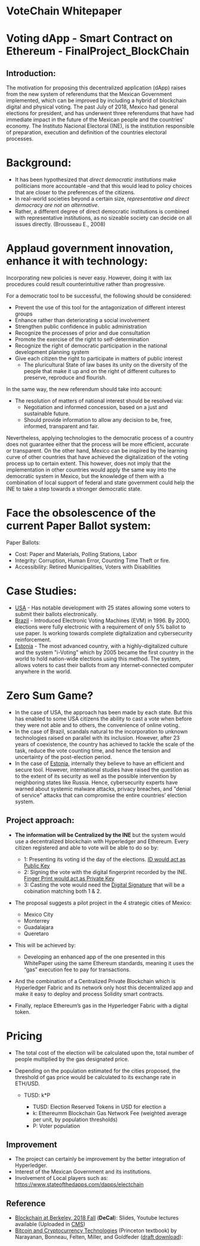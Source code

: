 # VoteChain Whitepaper
# Voting dApp - Smart Contract on Ethereum - FinalProject_BlockChain
## Introduction:

The motivation for proposing this decentralized application (dApp) raises from the new system of referendums that the Mexican Government implemented, which can be improved by including a hybrid of blockchain digital and physical voting. The past July of 2018, Mexico had general elections for president, and has underwent three referendums that have had immediate impact in the future of the Mexican people and the countries' economy. The Instituto Nacional Electoral (INE), is the institution responsible of preparation, execution and definition of the countries electoral processes.

# Background:
- It has been hypothesized that *direct democratic institutions* make politicians more accountable –and that this would lead to policy choices that are closer to the preferences of the citizens. 
- In real-world societies beyond a certain size, *representative and direct democracy are not an alternative*. 
- Rather, a different degree of direct democratic institutions is combined with representative institutions, as no sizeable society can decide on all issues directly. (Brousseau E., 2008)

# Applaud government innovation, enhance it with technology:
Incorporating new policies is never easy. However, doing it with lax procedures could result counterintuitive rather than progressive.

For a democratic tool to be successful, the following should be considered:
- Prevent the use of this tool for the antagonization of different interest groups
- Enhance rather than deteriorating a social involvement 
- Strengthen public confidence in public administration
- Recognize the processes of prior and due consultation
- Promote the exercise of the right to self-determination
- Recognize the right of democratic participation in the national development planning system
- Give each citizen the right to participate in matters of public interest
  - The pluricultural State of law bases its unity on the diversity of the people that make it up and on the right of different cultures to preserve, reproduce and flourish.
  
In the same way, the new referendum should take into account:
  - The resolution of matters of national interest should be resolved via:
    - Negotiation and informed concession, based on a just and sustainable future.
    - Should provide information to allow any decision to be, free, informed, transparent and fair.

Nevertheless, applying technologies to the democratic process of a country does not guarantee either that the process will be more efficient, accurate or transparent. On the other hand, Mexico can be inspired by the learning curve of other countries that have achieved the digitalization of the voting process up to certain extent. This however, does not imply that the implementation in other countries would apply the same way into the democratic system in Mexico, but the knowledge of them with a combination of local support of federal and state government could help the INE to take a step towards a stronger democratic state.

# Face the obsolescence of the current Paper Ballot system:
Paper Ballots:
  - Cost: Paper and Materials, Polling Stations, Labor
  - Integrity: Corruption, Human Error, Counting Time Theft or fire.
  - Accessibility: Retired Municipalities, Voters with Disabilities

# Case Studies:
- [USA](https://www.businessinsider.com/22-states-that-allow-you-to-vote-online-2016-9) - Has notable development with 25 states allowing some voters to submit their ballots electronically.
- [Brazil](https://arstechnica.com/tech-policy/2018/06/in-a-blow-to-e-voting-critics-brazil-suspends-use-of-all-paper-ballots/) - Introduced Electronic Voting Machines (EVM) in 1996. By 2000, elections were fully electronic with a requirement of only 5% ballot to use paper. Is working towards complete digitalization and cybersecurity reinforcement.
- [Estonia](https://e-estonia.com/solutions/e-governance/i-voting/) - The most advanced country, with a highly-digitalized culture and the system "i-Voting" which by 2005 became the first country in the world to hold nation-wide elections using this method.  The system, allows voters to cast their ballots from any internet-connected computer anywhere in the world. 

# Zero Sum Game?
- In the case of USA, the approach has been made by each state. But this has enabled to some USA citizens the ability to cast a vote when before they were not able and to others, the convenience of online voting.
- In the case of Brazil, scandals natural to the incorporation to unknown technologies raised on parallel with its inclusion. However, after 23 years of coexistence, the country has achieved to tackle the scale of the task, reduce the vote counting time, and hence the tension and uncertainty of the post-election period. 
- In the case of [Estonia](https://estoniaevoting.org/), internally they believe to have an efficient and secure tool. However, international studies have raised the question as to the extent of its security as well as the possible intervention by neighboring states like Russia. Hence, cybersecurity experts have warned about systemic malware attacks, privacy breaches, and "denial of service" attacks that can compromise the entire countries’ election system. 

## Project approach:
- **The information will be Centralized by the INE** but the system would use a decentralized blockchain with Hyperledger and Ethereum. Every citizen registered and able to vote will be able to do so by:
  - 1: Presenting its voting id the day of the elections. [ID would act as Public Key](https://github.com/PHBS/2018.M3.BlockChain/wiki/Public-Key-Infrastructure-(PKI))
  - 2: Signing the vote with the digital fingerprint recorded by the INE. [Finger Print would act as Private Key](https://github.com/PHBS/2018.M3.BlockChain/wiki/Public-Key-Infrastructure-(PKI))
  - 3: Casting the vote would need the [Digital Signature](https://github.com/PHBS/2018.M3.BlockChain/wiki/Public-Key-Infrastructure-(PKI)) that will be a cobination matching both 1 & 2.

- The proposal suggests a pilot project in the 4 strategic cities of Mexico:
  - Mexico City
  - Monterrey
  - Guadalajara
  - Queretaro
  
- This will be achieved by:
  - Developing an enhanced app of the one presented in this WhitePaper using the same Ethereum standards, meaning it uses the “gas” execution fee to pay for transactions. 
 - And the combination of a Centralized Private Blockchain which is Hyperledger Fabric and its network only host this decentralized app and make it easy to deploy and process Solidity smart contracts.  
 - Finally, replace Ethereum’s gas in the Hyperledger Fabric with a digital token.
  
# Pricing
- The total cost of the election will be calculated upon the, total number of people multiplied by the gas designated price.
- Depending on the population estimated for the cities proposed, the threshold of gas price would be calculated to its exchange rate in ETH/USD.

  - TUSD: k*P

    - TUSD: Election Reserved Tokens in USD for election a
    - k: Ethereumm Blockchain Gas Network Fee (weighted average per unit, by population thresholds) 
    - P: Voter population 

## Improvement
  - The project can certainly be improvement by the better integration of Hyperledger.
  - Interest of the Mexican Government and its institutions.
  - Involvement of Local players such as: https://www.stateofthedapps.com/dapps/electchain

## Reference
* [Blockchain at Berkeley, 2018 Fall](https://blockchain.berkeley.edu/courses/fall-2018-fundamentals-decal/) (__DeCal__): Slides, Youtube lectures available (Uploaded in [CMS](http://cms.phbs.pku.edu.cn/claroline/document/document.php?cidReset=true&cidReq=FIN533))
* [Bitcoin and Cryptocurrency Technologies](http://bitcoinbook.cs.princeton.edu/) (Princeton textbook) by Narayanan, Bonneau, Felten, Miller, and Goldfeder ([draft download](https://d28rh4a8wq0iu5.cloudfront.net/bitcointech/readings/princeton_bitcoin_book.pdf)):

